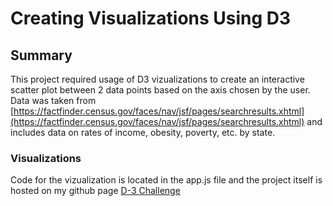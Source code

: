 # Creating Visualizations Using D3

## Summary
This project required usage of D3 vizualizations to create an interactive scatter plot between 2 data points based on the axis chosen by the user. Data was taken from [https://factfinder.census.gov/faces/nav/jsf/pages/searchresults.xhtml](https://factfinder.census.gov/faces/nav/jsf/pages/searchresults.xhtml) and includes data on rates of income, obesity, poverty, etc. by state. 

### Visualizations 
Code for the vizualization is located in the app.js file and the project itself is hosted on my github page [D-3 Challenge](https://jenilam.github.io/D3-Challenge/)


